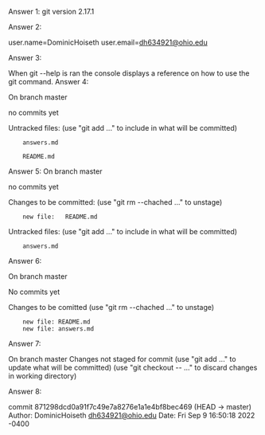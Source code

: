 Answer 1:
git version 2.17.1

Answer 2:

user.name=DominicHoiseth
user.email=dh634921@ohio.edu

Answer 3:

When git --help is ran the console displays a reference on how to use the git command.
Answer 4:

On branch master

no commits yet

Untracked files:
    (use "git add <file>..." to include in what will be committed)

        answers.md

        README.md

Answer 5:
On branch master

no commits yet

Changes to be committed:
    (use "git rm --chached <file>..." to unstage)

        new file:   README.md

Untracked files:
    (use "git add <file>..." to include in what will be committed)

        answers.md

Answer 6:

On branch master 

No commits yet

Changes to be comitted
    (use "git rm --chached <file>..." to unstage)

        new file: README.md
        new file: answers.md

Answer 7:

On branch master
Changes not staged for commit
    (use "git add <file>..." to update what will be committed)
    (use "git checkout -- <file>..." to discard changes in working directory) 

Answer 8:

commit 871298dcd0a91f7c49e7a8276e1a1e4bf8bec469 (HEAD -> master)
Author: DominicHoiseth <dh634921@ohio.edu>
Date:   Fri Sep 9 16:50:18 2022 -0400